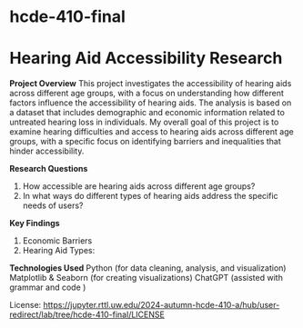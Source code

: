 # hcde-410-final

# Hearing Aid Accessibility Research

**Project Overview**
This project investigates the accessibility of hearing aids across different age groups, with a focus on understanding how different factors influence the accessibility of hearing aids. The analysis is based on a dataset that includes demographic and economic information related to untreated hearing loss in individuals. My overall goal of this project is to examine hearing difficulties and access to hearing aids across different age groups, with a specific focus on identifying barriers and inequalities that hinder accessibility.

**Research Questions**
1. How accessible are hearing aids across different age groups?
2. In what ways do different types of hearing aids address the specific needs of users?

**Key Findings**
1. Economic Barriers
2. Hearing Aid Types:

**Technologies Used**
Python (for data cleaning, analysis, and visualization)
Matplotlib & Seaborn (for creating visualizations)
ChatGPT (assisted with grammar and code )

License: https://jupyter.rttl.uw.edu/2024-autumn-hcde-410-a/hub/user-redirect/lab/tree/hcde-410-final/LICENSE